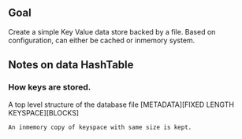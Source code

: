 ## Goal
Create a simple Key Value data store backed by a file. Based on configuration, can either be cached or inmemory system.


## Notes on data HashTable

### How keys are stored.
A top level structure of the database file
	[METADATA][FIXED LENGTH KEYSPACE][BLOCKS]

	An inmemory copy of keyspace with same size is kept. 


